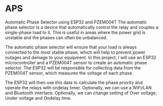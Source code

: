 # APS
Automatic Phase Selector using ESP32 and PZEM004T
The automatic phase selector is a device that automatically control the relay and couples a single-phase load to it. 
This is useful in areas where the power grid is unstable and the phases can often be unbalanced. 

The automatic phase selector will ensure that your load is always connected to the most stable phase, which will help to prevent power outages and damage to your equipment.
In this project, I will use an ESP32 microcontroller and a PZEM004T sensor to create an automatic phase selector. 
The ESP32 will be responsible for collecting data from the PZEM004T sensor, which measures the voltage of each phase. 

The ESP32 will then use this data to calculate the phase priority and operate the relays with ondelay timer.
Optionally, we can use a WiFi/LAN and Bluetooth interface.
Optionally, we can change setting of Over voltage, Under voltage and Ondelay time.
